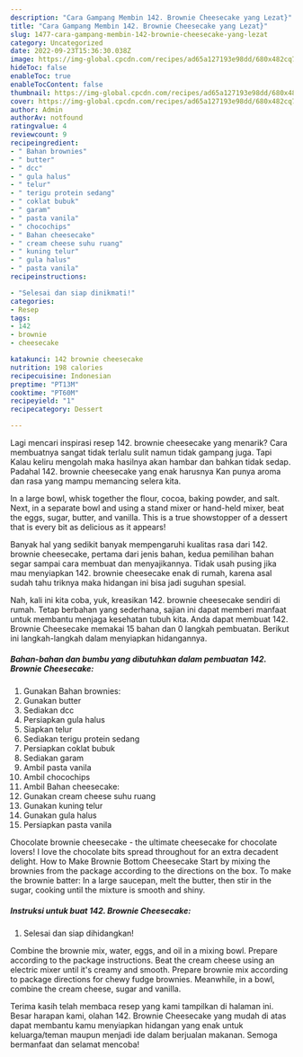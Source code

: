 ```yaml
---
description: "Cara Gampang Membin 142. Brownie Cheesecake yang Lezat}"
title: "Cara Gampang Membin 142. Brownie Cheesecake yang Lezat}"
slug: 1477-cara-gampang-membin-142-brownie-cheesecake-yang-lezat
category: Uncategorized
date: 2022-09-23T15:36:30.038Z
image: https://img-global.cpcdn.com/recipes/ad65a127193e98dd/680x482cq70/142-brownie-cheesecake-foto-resep-utama.jpg
hideToc: false
enableToc: true
enableTocContent: false
thumbnail: https://img-global.cpcdn.com/recipes/ad65a127193e98dd/680x482cq70/142-brownie-cheesecake-foto-resep-utama.jpg
cover: https://img-global.cpcdn.com/recipes/ad65a127193e98dd/680x482cq70/142-brownie-cheesecake-foto-resep-utama.jpg
author: Admin
authorAv: notfound
ratingvalue: 4
reviewcount: 9
recipeingredient:
- " Bahan brownies"
- " butter"
- " dcc"
- " gula halus"
- " telur"
- " terigu protein sedang"
- " coklat bubuk"
- " garam"
- " pasta vanila"
- " chocochips"
- " Bahan cheesecake"
- " cream cheese suhu ruang"
- " kuning telur"
- " gula halus"
- " pasta vanila"
recipeinstructions:

- "Selesai dan siap dinikmati!"
categories:
- Resep
tags:
- 142
- brownie
- cheesecake

katakunci: 142 brownie cheesecake 
nutrition: 198 calories
recipecuisine: Indonesian
preptime: "PT13M"
cooktime: "PT60M"
recipeyield: "1"
recipecategory: Dessert

---
```



Lagi mencari inspirasi resep 142. brownie cheesecake yang menarik? Cara membuatnya sangat tidak terlalu sulit namun tidak gampang juga. Tapi Kalau keliru mengolah maka hasilnya akan hambar dan bahkan tidak sedap. Padahal 142. brownie cheesecake yang enak harusnya Kan punya aroma dan rasa yang mampu memancing selera kita.


In a large bowl, whisk together the flour, cocoa, baking powder, and salt. Next, in a separate bowl and using a stand mixer or hand-held mixer, beat the eggs, sugar, butter, and vanilla. This is a true showstopper of a dessert that is every bit as delicious as it appears!

Banyak hal yang sedikit banyak mempengaruhi kualitas rasa dari 142. brownie cheesecake, pertama dari jenis bahan, kedua pemilihan bahan segar sampai cara membuat dan menyajikannya. Tidak usah pusing jika mau menyiapkan 142. brownie cheesecake enak di rumah, karena asal sudah tahu triknya maka hidangan ini bisa jadi suguhan spesial.


Nah, kali ini kita coba, yuk, kreasikan 142. brownie cheesecake sendiri di rumah. Tetap berbahan yang sederhana, sajian ini dapat memberi manfaat untuk membantu menjaga kesehatan tubuh kita. Anda dapat membuat 142. Brownie Cheesecake memakai 15 bahan dan 0 langkah pembuatan. Berikut ini langkah-langkah dalam menyiapkan hidangannya.

<!--inarticleads1-->

##### Bahan-bahan dan bumbu yang dibutuhkan dalam pembuatan 142. Brownie Cheesecake:

1. Gunakan  Bahan brownies:
1. Gunakan  butter
1. Sediakan  dcc
1. Persiapkan  gula halus
1. Siapkan  telur
1. Sediakan  terigu protein sedang
1. Persiapkan  coklat bubuk
1. Sediakan  garam
1. Ambil  pasta vanila
1. Ambil  chocochips
1. Ambil  Bahan cheesecake:
1. Gunakan  cream cheese suhu ruang
1. Gunakan  kuning telur
1. Gunakan  gula halus
1. Persiapkan  pasta vanila


Chocolate brownie cheesecake - the ultimate cheesecake for chocolate lovers! I love the chocolate bits spread throughout for an extra decadent delight. How to Make Brownie Bottom Cheesecake Start by mixing the brownies from the package according to the directions on the box. To make the brownie batter: In a large saucepan, melt the butter, then stir in the sugar, cooking until the mixture is smooth and shiny. 

<!--inarticleads2-->

##### Instruksi untuk buat 142. Brownie Cheesecake:


1. Selesai dan siap dihidangkan!

Combine the brownie mix, water, eggs, and oil in a mixing bowl. Prepare according to the package instructions. Beat the cream cheese using an electric mixer until it&#39;s creamy and smooth. Prepare brownie mix according to package directions for chewy fudge brownies. Meanwhile, in a bowl, combine the cream cheese, sugar and vanilla. 

Terima kasih telah membaca resep yang kami tampilkan di halaman ini. Besar harapan kami, olahan 142. Brownie Cheesecake yang mudah di atas dapat membantu kamu menyiapkan hidangan yang enak untuk keluarga/teman maupun menjadi ide dalam berjualan makanan. Semoga bermanfaat dan selamat mencoba!
